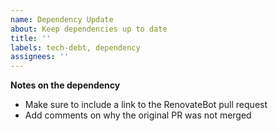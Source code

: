 ```yaml
---
name: Dependency Update
about: Keep dependencies up to date
title: ''
labels: tech-debt, dependency
assignees: ''
---
```


**Notes on the dependency**

- Make sure to include a link to the RenovateBot pull request
- Add comments on why the original PR was not merged
